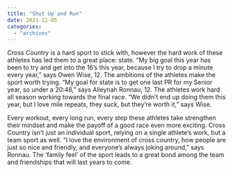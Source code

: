 ```yaml
---
title: "Shut Up and Run"
date: 2021-11-05
categories: 
  - "archives"
---
```


Cross Country is a hard sport to stick with, however the hard work of these athletes has led them to a great place: state. “My big goal this year has been to try and get into the 16’s this year, because I try to drop a minute every year,” says Owen Wise, 12. The ambitions of the athletes make the sport worth trying. “My goal for state is to get one last PR for my Senior year, so under a 20:48,” says Alleynah Ronnau, 12. The athletes work hard all season working towards the final race. “We didn’t end up doing them this year, but I love mile repeats, they suck, but they’re worth it,” says Wise.

Every workout, every long run, every step these athletes take strengthen their mindset and make the payoff of a good race even more exciting. Cross Country isn’t just an individual sport, relying on a single athlete’s work, but a team sport as well. “I love the environment of cross country, how people are just so nice and friendly, and everyone’s always joking around,” says Ronnau. The ‘family feel’ of the sport leads to a great bond among the team and friendships that will last years to come.
